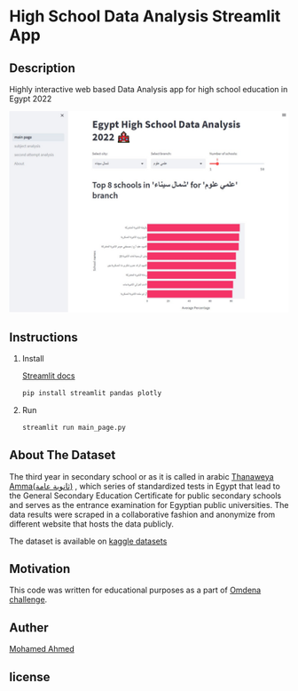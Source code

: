 # High School Data Analysis Streamlit App

## Description

Highly interactive web based Data Analysis app for high school education in Egypt 2022

![screenshot](other/preview_image.jpg)

## Instructions

1. Install

    [Streamlit docs](https://docs.streamlit.io/library/get-started/installation)

    ```bash
    pip install streamlit pandas plotly
    ```

2. Run

    ```bash
    streamlit run main_page.py
    ```

## About The Dataset

The third year in secondary school or as it is called in arabic [Thanaweya Amma(ثانوية عامة)](https://en.wikipedia.org/wiki/Thanaweya_Amma) , which series of standardized tests in Egypt that lead to the General Secondary Education Certificate for public secondary schools and serves as the entrance examination for Egyptian public universities. The data results were scraped in a collaborative fashion and anonymize from different website that hosts the data publicly.

The dataset is available on [kaggle datasets](https://www.kaggle.com/datasets/mohamedahmedx2/high-school-public-results-2022-eg)

## Motivation

This code was written for educational purposes as a part of [Omdena challenge](https://omdena.com/chapter-challenges/high-school-thanaweya-amma-data-analysis/).

## Auther

[Mohamed Ahmed](https://www.linkedin.com/in/mohamedahmedx2/)

## license

